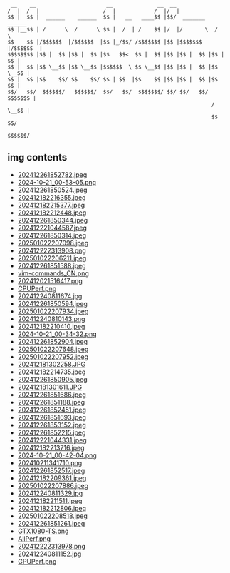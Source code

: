 
```
 __    __                      __              __  __                     
/  |  /  |                    /  |            /  |/  |                    
$$ |  $$ |  ______    ______  $$ |   __   ____$$ |$$/  _______    ______  
$$ |__$$ | /      \  /      \ $$ |  /  | /    $$ |/  |/       \  /      \ 
$$    $$ |/$$$$$$  |/$$$$$$  |$$ |_/$$/ /$$$$$$$ |$$ |$$$$$$$  |/$$$$$$  |
$$$$$$$$ |$$ |  $$ |$$ |  $$ |$$   $$<  $$ |  $$ |$$ |$$ |  $$ |$$ |  $$ |
$$ |  $$ |$$ \__$$ |$$ \__$$ |$$$$$$  \ $$ \__$$ |$$ |$$ |  $$ |$$ \__$$ |
$$ |  $$ |$$    $$/ $$    $$/ $$ | $$  |$$    $$ |$$ |$$ |  $$ |$$    $$ |
$$/   $$/  $$$$$$/   $$$$$$/  $$/   $$/  $$$$$$$/ $$/ $$/   $$/  $$$$$$$ |
                                                                /  \__$$ |
                                                                $$    $$/ 
                                                                 $$$$$$/  
```

## img contents

- [202412261852782.jpeg](img/202412261852782.jpeg)
- [2024-10-21_00-53-05.png](img/2024-10-21_00-53-05.png)
- [202412261850524.jpeg](img/202412261850524.jpeg)
- [202412182216355.jpeg](img/202412182216355.jpeg)
- [202412182215377.jpeg](img/202412182215377.jpeg)
- [202412182212448.jpeg](img/202412182212448.jpeg)
- [202412261850344.jpeg](img/202412261850344.jpeg)
- [202412221044587.jpeg](img/202412221044587.jpeg)
- [202412261850314.jpeg](img/202412261850314.jpeg)
- [202501022207098.jpeg](img/202501022207098.jpeg)
- [202412222313908.png](img/202412222313908.png)
- [202501022206211.jpeg](img/202501022206211.jpeg)
- [202412261851588.jpeg](img/202412261851588.jpeg)
- [vim-commands_CN.png](img/vim-commands_CN.png)
- [202412021516417.png](img/202412021516417.png)
- [CPUPerf.png](img/CPUPerf.png)
- [202412240811674.jpg](img/202412240811674.jpg)
- [202412261850594.jpeg](img/202412261850594.jpeg)
- [202501022207934.jpeg](img/202501022207934.jpeg)
- [202412240810143.png](img/202412240810143.png)
- [202412182210410.jpeg](img/202412182210410.jpeg)
- [2024-10-21_00-34-32.png](img/2024-10-21_00-34-32.png)
- [202412261852904.jpeg](img/202412261852904.jpeg)
- [202501022207648.jpeg](img/202501022207648.jpeg)
- [202501022207952.jpeg](img/202501022207952.jpeg)
- [202412181302258.JPG](img/202412181302258.JPG)
- [202412182214735.jpeg](img/202412182214735.jpeg)
- [202412261850905.jpeg](img/202412261850905.jpeg)
- [202412181301611.JPG](img/202412181301611.JPG)
- [202412261851686.jpeg](img/202412261851686.jpeg)
- [202412261851188.jpeg](img/202412261851188.jpeg)
- [202412261852451.jpeg](img/202412261852451.jpeg)
- [202412261851693.jpeg](img/202412261851693.jpeg)
- [202412261853152.jpeg](img/202412261853152.jpeg)
- [202412261852215.jpeg](img/202412261852215.jpeg)
- [202412221044331.jpeg](img/202412221044331.jpeg)
- [202412182213716.jpeg](img/202412182213716.jpeg)
- [2024-10-21_00-42-04.png](img/2024-10-21_00-42-04.png)
- [202410211341710.png](img/202410211341710.png)
- [202412261852517.jpeg](img/202412261852517.jpeg)
- [202412182209361.jpeg](img/202412182209361.jpeg)
- [202501022207886.jpeg](img/202501022207886.jpeg)
- [202412240811329.jpg](img/202412240811329.jpg)
- [202412182211511.jpeg](img/202412182211511.jpeg)
- [202412182212806.jpeg](img/202412182212806.jpeg)
- [202501022208518.jpeg](img/202501022208518.jpeg)
- [202412261851261.jpeg](img/202412261851261.jpeg)
- [GTX1080-TS.png](img/GTX1080-TS.png)
- [AllPerf.png](img/AllPerf.png)
- [202412222313978.png](img/202412222313978.png)
- [202412240811152.jpg](img/202412240811152.jpg)
- [GPUPerf.png](img/GPUPerf.png)
